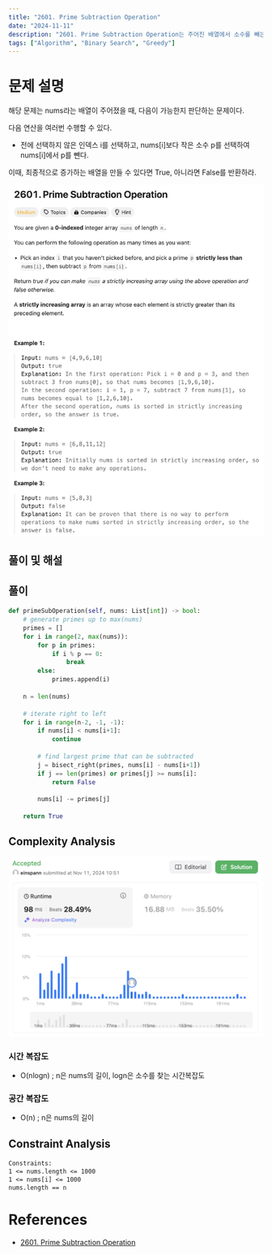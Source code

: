 ```yaml
---
title: "2601. Prime Subtraction Operation"
date: "2024-11-11"
description: "2601. Prime Subtraction Operation는 주어진 배열에서 소수를 빼는 연산을 통해 증가하는 배열을 만들 수 있는지 판단하는 문제이다."
tags: ["Algorithm", "Binary Search", "Greedy"]
---
```


# 문제 설명
해당 문제는 nums라는 배열이 주어졌을 때, 다음이 가능한지 판단하는 문제이다.

다음 연산을 여러번 수행할 수 있다.
- 전에 선택하지 않은 인덱스 i를 선택하고, nums[i]보다 작은 소수 p를 선택하여 nums[i]에서 p를 뺀다.

이때, 최종적으로 증가하는 배열을 만들 수 있다면 True, 아니라면 False를 반환하라.

![2601](../../../images/LEET/2601/2601.png)

## 풀이 및 해설

## 풀이
```python
def primeSubOperation(self, nums: List[int]) -> bool:
    # generate primes up to max(nums)
    primes = []
    for i in range(2, max(nums)):
        for p in primes:
            if i % p == 0:
                break
        else:
            primes.append(i)
    
    n = len(nums)

    # iterate right to left
    for i in range(n-2, -1, -1):
        if nums[i] < nums[i+1]:
            continue
        
        # find largest prime that can be subtracted
        j = bisect_right(primes, nums[i] - nums[i+1])
        if j == len(primes) or primes[j] >= nums[i]:
            return False
        
        nums[i] -= primes[j]
    
    return True
```

## Complexity Analysis
![tc](../../../images/LEET/2601/tc.png)

### 시간 복잡도
- O(nlogn) ; n은 nums의 길이, logn은 소수를 찾는 시간복잡도

### 공간 복잡도
- O(n) ; n은 nums의 길이

## Constraint Analysis
```
Constraints:
1 <= nums.length <= 1000
1 <= nums[i] <= 1000
nums.length == n
```

# References
- [2601. Prime Subtraction Operation](https://leetcode.com/problems/prime-subtraction-operation/)